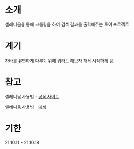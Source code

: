 # 소개

셀레니움을 통해 크롤링을 하여 검색 결과를 출력해주는 토이 프로젝트

# 계기

자바를 유연하게 다루기 위해 뭐라도 해보자 해서 시작하게 됨.

# 참고

셀레니움 사용법 - [공식 사이트](https://www.selenium.dev/documentation/webdriver/browser_manipulation/)

셀레니움 사용법 - [예제](https://todaycode.tistory.com/5)

# 기한
21.10.11 ~ 21.10.18
